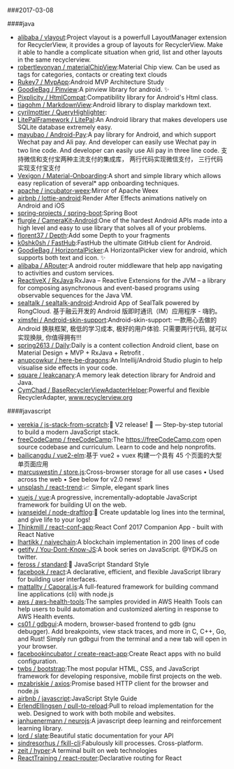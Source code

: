 ###2017-03-08 

####java
* [alibaba / vlayout](https://github.com/alibaba/vlayout):Project vlayout is a powerfull LayoutManager extension for RecyclerView, it provides a group of layouts for RecyclerView. Make it able to handle a complicate situation when grid, list and other layouts in the same recyclerview.
* [robertlevonyan / materialChipView](https://github.com/robertlevonyan/materialChipView):Material Chip view. Can be used as tags for categories, contacts or creating text clouds
* [Rukey7 / MvpApp](https://github.com/Rukey7/MvpApp):Android MVP Architecture Study
* [GoodieBag / Pinview](https://github.com/GoodieBag/Pinview):A pinview library for android. ✨
* [Pixplicity / HtmlCompat](https://github.com/Pixplicity/HtmlCompat):Compatibility library for Android's Html class.
* [tiagohm / MarkdownView](https://github.com/tiagohm/MarkdownView):Android library to display markdown text.
* [cyrilmottier / QueryHighlighter](https://github.com/cyrilmottier/QueryHighlighter):
* [LitePalFramework / LitePal](https://github.com/LitePalFramework/LitePal):An Android library that makes developers use SQLite database extremely easy.
* [mayubao / Android-Pay](https://github.com/mayubao/Android-Pay):A pay library for Android, and which support Wechat pay and Ali pay. And developer can easily use Wechat pay in two line code. And developer can easily use Ali pay in three line code. 支持微信和支付宝两种主流支付的集成库， 两行代码实现微信支付， 三行代码实现支付宝支付
* [Vexigon / Material-Onboarding](https://github.com/Vexigon/Material-Onboarding):A short and simple library which allows easy replication of several* app onboarding techniques.
* [apache / incubator-weex](https://github.com/apache/incubator-weex):Mirror of Apache Weex
* [airbnb / lottie-android](https://github.com/airbnb/lottie-android):Render After Effects animations natively on Android and iOS
* [spring-projects / spring-boot](https://github.com/spring-projects/spring-boot):Spring Boot
* [flurgle / CameraKit-Android](https://github.com/flurgle/CameraKit-Android):One of the hardest Android APIs made into a high level and easy to use library that solves all of your problems.
* [florent37 / Depth](https://github.com/florent37/Depth):Add some Depth to your fragments
* [k0shk0sh / FastHub](https://github.com/k0shk0sh/FastHub):FastHub the ultimate GitHub client for Android.
* [GoodieBag / HorizontalPicker](https://github.com/GoodieBag/HorizontalPicker):A HorizontalPicker view for android, which supports both text and icon. ✨
* [alibaba / ARouter](https://github.com/alibaba/ARouter):A android router middleware that help app navigating to activities and custom services.
* [ReactiveX / RxJava](https://github.com/ReactiveX/RxJava):RxJava – Reactive Extensions for the JVM – a library for composing asynchronous and event-based programs using observable sequences for the Java VM.
* [sealtalk / sealtalk-android](https://github.com/sealtalk/sealtalk-android):Android App of SealTalk powered by RongCloud. 基于融云开发的 Android 版即时通讯（IM）应用程序 - 嗨豹。
* [ximsfei / Android-skin-support](https://github.com/ximsfei/Android-skin-support):Android-skin-support: 一款用心去做的Android 换肤框架, 极低的学习成本, 极好的用户体验. 只需要两行代码, 就可以实现换肤, 你值得拥有!!!
* [spring2613 / Daily](https://github.com/spring2613/Daily):Daily is a content collection Android client, base on Material Design + MVP + RxJava + Retrofit .
* [anupcowkur / here-be-dragons](https://github.com/anupcowkur/here-be-dragons):An Intellij/Android Studio plugin to help visualise side effects in your code.
* [square / leakcanary](https://github.com/square/leakcanary):A memory leak detection library for Android and Java.
* [CymChad / BaseRecyclerViewAdapterHelper](https://github.com/CymChad/BaseRecyclerViewAdapterHelper):Powerful and flexible RecyclerAdapter, www.recyclerview.org

####javascript
* [verekia / js-stack-from-scratch](https://github.com/verekia/js-stack-from-scratch):🎉 V2 release! 🎉 — Step-by-step tutorial to build a modern JavaScript stack.
* [freeCodeCamp / freeCodeCamp](https://github.com/freeCodeCamp/freeCodeCamp):The https://freeCodeCamp.com open source codebase and curriculum. Learn to code and help nonprofits.
* [bailicangdu / vue2-elm](https://github.com/bailicangdu/vue2-elm):基于 vue2 + vuex 构建一个具有 45 个页面的大型单页面应用
* [marcuswestin / store.js](https://github.com/marcuswestin/store.js):Cross-browser storage for all use cases • Used across the web • See below for v2.0 news!
* [unsplash / react-trend](https://github.com/unsplash/react-trend):📈 Simple, elegant spark lines
* [vuejs / vue](https://github.com/vuejs/vue):A progressive, incrementally-adoptable JavaScript framework for building UI on the web.
* [ivanseidel / node-draftlog](https://github.com/ivanseidel/node-draftlog):📜 Create updatable log lines into the terminal, and give life to your logs!
* [Thinkmill / react-conf-app](https://github.com/Thinkmill/react-conf-app):React Conf 2017 Companion App - built with React Native
* [lhartikk / naivechain](https://github.com/lhartikk/naivechain):A blockchain implementation in 200 lines of code
* [getify / You-Dont-Know-JS](https://github.com/getify/You-Dont-Know-JS):A book series on JavaScript. @YDKJS on twitter.
* [feross / standard](https://github.com/feross/standard):🌟 JavaScript Standard Style
* [facebook / react](https://github.com/facebook/react):A declarative, efficient, and flexible JavaScript library for building user interfaces.
* [mattallty / Caporal.js](https://github.com/mattallty/Caporal.js):A full-featured framework for building command line applications (cli) with node.js
* [aws / aws-health-tools](https://github.com/aws/aws-health-tools):The samples provided in AWS Health Tools can help users to build automation and customized alerting in response to AWS Health events.
* [cs01 / gdbgui](https://github.com/cs01/gdbgui):A modern, browser-based frontend to gdb (gnu debugger). Add breakpoints, view stack traces, and more in C, C++, Go, and Rust! Simply run gdbgui from the terminal and a new tab will open in your browser.
* [facebookincubator / create-react-app](https://github.com/facebookincubator/create-react-app):Create React apps with no build configuration.
* [twbs / bootstrap](https://github.com/twbs/bootstrap):The most popular HTML, CSS, and JavaScript framework for developing responsive, mobile first projects on the web.
* [mzabriskie / axios](https://github.com/mzabriskie/axios):Promise based HTTP client for the browser and node.js
* [airbnb / javascript](https://github.com/airbnb/javascript):JavaScript Style Guide
* [ErlendEllingsen / pull-to-reload](https://github.com/ErlendEllingsen/pull-to-reload):Pull to reload implementation for the web. Designed to work with both mobile and websites.
* [janhuenermann / neurojs](https://github.com/janhuenermann/neurojs):A javascript deep learning and reinforcement learning library.
* [lord / slate](https://github.com/lord/slate):Beautiful static documentation for your API
* [sindresorhus / fkill-cli](https://github.com/sindresorhus/fkill-cli):Fabulously kill processes. Cross-platform.
* [zeit / hyper](https://github.com/zeit/hyper):A terminal built on web technologies
* [ReactTraining / react-router](https://github.com/ReactTraining/react-router):Declarative routing for React
